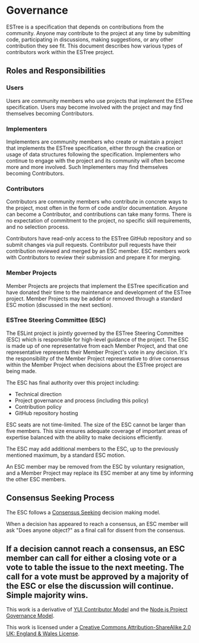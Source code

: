 # Governance

ESTree is a specification that depends on contributions from the community. Anyone may contribute to the project at any time by submitting code, participating in discussions, making suggestions, or any other contribution they see fit. This document describes how various types of contributors work within the ESTree project.

## Roles and Responsibilities

### Users

Users are community members who use projects that implement the ESTree specification. Users may become involved with the project and may find themselves becoming Contributors.

### Implementers

Implementers are community members who create or maintain a project that implements the ESTree specification, either through the creation or usage of data structures following the specification. Implementers who continue to engage with the project and its community will often become more and more involved. Such Implementers may find themselves becoming Contributors.

### Contributors

Contributors are community members who contribute in concrete ways to the project, most often in the form of code and/or documentation. Anyone can become a Contributor, and contributions can take many forms. There is no expectation of commitment to the project, no specific skill requirements, and no selection process.

Contributors have read-only access to the ESTree GitHub repository and so submit changes via pull requests. Contributor pull requests have their contribution reviewed and merged by an ESC member. ESC members work with Contributors to review their submission and prepare it for merging.

### Member Projects

Member Projects are projects that implement the ESTree specification and have donated their time to the maintenance and development of the ESTree project. Member Projects may be added or removed through a standard ESC motion (discussed in the next section).

### ESTree Steering Committee (ESC)

The ESLint project is jointly governed by the ESTree Steering Committee (ESC) which is responsible for high-level guidance of the project. The ESC is made up of one representative from each Member Project, and that one representative represents their Member Project's vote in any decision. It's the responsibility of the Member Project representative to drive consensus within the Member Project when decisions about the ESTree project are being made. 

The ESC has final authority over this project including:

* Technical direction
* Project governance and process (including this policy)
* Contribution policy
* GitHub repository hosting

ESC seats are not time-limited. The size of the ESC cannot be larger than five members. This size ensures adequate coverage of important areas of expertise balanced with the ability to make decisions efficiently.

The ESC may add additional members to the ESC, up to the previously mentioned maximum, by a standard ESC motion.

An ESC member may be removed from the ESC by voluntary resignation, and a Member Project may replace its ESC member at any time by informing the other ESC members.

## Consensus Seeking Process

The ESC follows a
[Consensus Seeking](https://en.wikipedia.org/wiki/Consensus-seeking_decision-making) decision making model.

When a decision has appeared to reach a consensus, an ESC member will ask "Does anyone object?" as a final call for dissent from the consensus.

If a decision cannot reach a consensus, an ESC member can call for either a closing vote or a vote to table the issue to the next meeting. The call for a vote must be approved by a majority of the ESC
or else the discussion will continue. Simple majority wins.
----

This work is a derivative of [YUI Contributor Model](https://github.com/yui/yui3/wiki/Contributor-Model) and the [Node.js Project Governance Model](https://github.com/nodejs/node/blob/master/GOVERNANCE.md).

This work is licensed under a [Creative Commons Attribution-ShareAlike 2.0 UK: England & Wales License](https://creativecommons.org/licenses/by-sa/2.0/uk/).
